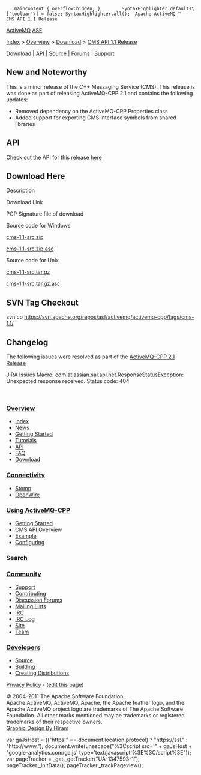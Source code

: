       .maincontent { overflow:hidden; }        SyntaxHighlighter.defaults\['toolbar'\] = false; SyntaxHighlighter.all();  Apache ActiveMQ ™ -- CMS API 1.1 Release 

[ActiveMQ](http://activemq.apache.org/) [ASF](http://www.apache.org)

[Index](index.html) > [Overview](overview.html) > [Download](download.html) > [CMS API 1.1 Release](cms-api-11-release.html)

[Download](download.html) | [API](api.html) | [Source](source.html) | [Forums](http://activemq.apache.org/discussion-forums.html) | [Support](support.html)

New and Noteworthy
------------------

This is a minor release of the C++ Messaging Service (CMS). This release is was done as part of releasing ActiveMQ-CPP 2.1 and contains the following updates:

*   Removed dependency on the ActiveMQ-CPP Properties class
*   Added support for exporting CMS interface symbols from shared libraries

API
---

Check out the API for this release [here](http://activemq.apache.org/cms/api_docs/cms-1.1)

Download Here
-------------

Description

Download Link

PGP Signature file of download

Source code for Windows

[cms-1.1-src.zip](http://www.apache.org/dyn/closer.cgi/activemq/activemq-cpp/source/cms-1.1-src.zip)

[cms-1.1-src.zip.asc](http://www.apache.org/dist/activemq/activemq-cpp/source/cms-1.1-src.zip.asc)

Source code for Unix

[cms-1.1-src.tar.gz](http://www.apache.org/dyn/closer.cgi/activemq/activemq-cpp/source/cms-1.1-src.tar.gz)

[cms-1.1-src.tar.gz.asc](http://www.apache.org/dist/activemq/activemq-cpp/source/cms-1.1-src.tar.gz.asc)

SVN Tag Checkout
----------------

svn co https://svn.apache.org/repos/asf/activemq/activemq-cpp/tags/cms-1.1/

Changelog
---------

The following issues were resolved as part of the [ActiveMQ-CPP 2.1 Release](activemq-cpp-21-release.html)  

JIRA Issues Macro: com.atlassian.sal.api.net.ResponseStatusException: Unexpected response received. Status code: 404

 

### [Overview](index.html)

*   [Index](index.html)
*   [News](news.html)
*   [Getting Started](getting-started.html)
*   [Tutorials](tutorials.html)
*   [API](api.html)
*   [FAQ](faq.html)
*   [Download](download.html)

### [Connectivity](connectivity.html)

*   [Stomp](stomp-support.html)
*   [OpenWire](openwire-support.html)

### [Using ActiveMQ-CPP](using-activemq-cpp.html)

*   [Getting Started](getting-started.html)
*   [CMS API Overview](cms-api-overview.html)
*   [Example](example.html)
*   [Configuring](configuring.html)

### Search

    
  

### [Community](community.html)

*   [Support](support.html)
*   [Contributing](http://activemq.apache.org/contributing.html)
*   [Discussion Forums](http://activemq.apache.org/discussion-forums.html)
*   [Mailing Lists](http://activemq.apache.org/mailing-lists.html)
*   [IRC](irc://irc.codehaus.org/activemq)
*   [IRC Log](http://servlet.uwyn.com/drone/log/hausbot/activemq)
*   [Site](site.html)
*   [Team](http://activemq.apache.org/team.html)

### [Developers](developers.html)

*   [Source](source.html)
*   [Building](building.html)
*   [Creating Distributions](creating-distributions.html)

[Privacy Policy](http://activemq.apache.org/privacy-policy.html) \- ([edit this page](https://cwiki.apache.org/confluence/pages/editpage.action?pageId=61648))

© 2004-2011 The Apache Software Foundation.  
Apache ActiveMQ, ActiveMQ, Apache, the Apache feather logo, and the Apache ActiveMQ project logo are trademarks of The Apache Software Foundation. All other marks mentioned may be trademarks or registered trademarks of their respective owners.  
[Graphic Design By Hiram](http://hiramchirino.com)

var gaJsHost = (("https:" == document.location.protocol) ? "https://ssl." : "http://www."); document.write(unescape("%3Cscript src='" + gaJsHost + "google-analytics.com/ga.js' type='text/javascript'%3E%3C/script%3E")); var pageTracker = \_gat.\_getTracker("UA-1347593-1"); pageTracker.\_initData(); pageTracker.\_trackPageview();